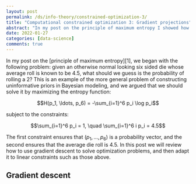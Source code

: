 ```yaml
---
layout: post
permalink: /ds/info-theory/constrained-optimization-3/
title: "Computational constrained optimization 3: Gradient projections"
abstract: "In my post on the principle of maximum entropy I showed how choosing good priors in Bayesian modeling can be expressed as a constrained optimization problem, using (relative) entropy as the objective function. This is the second in a series of posts on computational methods for solving constrained optimization problems, using entropy as a source of examples. This post shows how to adapt the numerical technique of gradient descent to handle linear constraints."
date: 2022-01-27
categories: [data-science]
comments: true
---
```


In my post on the [principle of maximum entropy][1], we began with the following problem: given an otherwise normal looking six sided die whose average roll is known to be $4.5$, what should we guess is the probability of rolling a $2$?
This is an example of the more general problem of constructing uninformative priors in Bayesian modeling, and we argued that we should solve it by maximizing the entropy function:

$$H(p_1, \ldots, p_6) = -\sum_{i=1}^6 p_i \log p_i$$

subject to the constraints:

$$\sum_{i=1}^6 p_i = 1, \quad \sum_{i=1}^6 i p_i = 4.5$$

The first constraint ensures that $(p_1, \ldots, p_6)$ is a probability vector, and the second ensures that the average die roll is $4.5$.
In this post we will review how to use gradient descent to solve optimization problems, and then adapt it to linear constraints such as those above.

## Gradient descent
